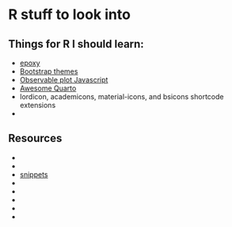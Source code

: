 # R stuff to look into

## Things for R I should learn:

- [epoxy](https://pkg.garrickadenbuie.com/epoxy/index.html)
- [Bootstrap themes](https://rstudio.github.io/bslib/)
- [Observable plot Javascript](https://observablehq.com/plot/what-is-plot)
- [Awesome Quarto](https://github.com/mcanouil/awesome-quarto)
- lordicon, academicons, material-icons, and bsicons shortcode extensions
- 


## Resources

- [](https://projects.susielu.com/viz-palette)
- [](https://colourcontrast.cc/)
- [snippets](https://gist.github.com/jthomasmock)
- [](https://www.youtube.com/@ggnot2)
- [](https://www.youtube.com/watch?v=QU8wSya-Y9E)
- [](https://emilhvitfeldt.com/post/slidecraft-colors-fonts/)
- [](https://typst.app/)
- 
